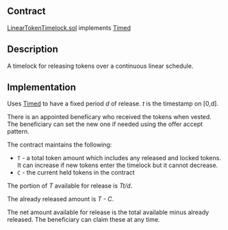 ## Contract
[LinearTokenTimelock.sol](https://github.com/fei-protocol/fei-protocol-core/blob/master/contracts/utils/LinearTokenTimelock.sol)
implements [Timed](https://github.com/fei-protocol/fei-protocol-core/wiki/Timed)

## Description
A timelock for releasing tokens over a continuous linear schedule.

## Implementation
Uses [Timed](https://github.com/fei-protocol/fei-protocol-core/wiki/Timed) to have a fixed period *d* of release. *t* is the timestamp on [0,d].

There is an appointed beneficary who received the tokens when vested. The beneficiary can set the new one if needed using the offer accept pattern.

The contract maintains the following:
* `T` - a total token amount which includes any released and locked tokens. It can increase if new tokens enter the timelock but it cannot decrease.
* `C` - the current held tokens in the contract

The portion of *T* available for release is *Tt/d*. 

The already released amount is *T - C*. 

The net amount available for release is the total available minus already released. The beneficiary can claim these at any time.